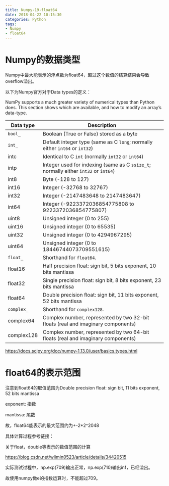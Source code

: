 ```yaml
---
title: Numpy-19-float64
date: 2018-04-22 10:15:30
categories: Python
tags:
- Numpy
- float64
---
```


# Numpy的数据类型

Numpy中最大能表示的浮点数为float64，超过这个数值的结算结果会导致overflow溢出。

以下为Numpy官方对于Data types的定义：

NumPy supports a much greater variety of numerical types than Python does. This section shows which are available, and how to modify an array’s data-type.

| Data type  | Description                                                  |
| ---------- | ------------------------------------------------------------ |
| `bool_`    | Boolean (True or False) stored as a byte                     |
| `int_`     | Default integer type (same as C `long`; normally either `int64` or `int32`) |
| intc       | Identical to C `int` (normally `int32` or `int64`)           |
| intp       | Integer used for indexing (same as C `ssize_t`; normally either `int32` or `int64`) |
| int8       | Byte (-128 to 127)                                           |
| int16      | Integer (-32768 to 32767)                                    |
| int32      | Integer (-2147483648 to 2147483647)                          |
| int64      | Integer (-9223372036854775808 to 9223372036854775807)        |
| uint8      | Unsigned integer (0 to 255)                                  |
| uint16     | Unsigned integer (0 to 65535)                                |
| uint32     | Unsigned integer (0 to 4294967295)                           |
| uint64     | Unsigned integer (0 to 18446744073709551615)                 |
| `float_`   | Shorthand for `float64`.                                     |
| float16    | Half precision float: sign bit, 5 bits exponent, 10 bits mantissa |
| float32    | Single precision float: sign bit, 8 bits exponent, 23 bits mantissa |
| float64    | Double precision float: sign bit, 11 bits exponent, 52 bits mantissa |
| `complex_` | Shorthand for `complex128`.                                  |
| complex64  | Complex number, represented by two 32-bit floats (real and imaginary components) |
| complex128 | Complex number, represented by two 64-bit floats (real and imaginary components) |

https://docs.scipy.org/doc/numpy-1.13.0/user/basics.types.html

# float64的表示范围

注意到float64的取值范围为Double precision float: sign bit, 11 bits exponent, 52 bits mantissa

exponent: 指数

mantissa: 尾数

故，float64能表示的最大范围约为+-2*2^2048

具体计算过程参考链接：

关于float，double等表示的数值范围的计算

https://blog.csdn.net/wlimin0523/article/details/34420515



实际测试过程中，np.exp(709)输出正常，np.exp(710)输出inf，已经溢出。

故使用numpy做e的指数运算时，不能超过709。